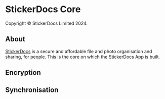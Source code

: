 # StickerDocs Core

Copyright © StickerDocs Limited 2024.

## About

[StickerDocs](https://stickerdocs.com) is a secure and affordable file and photo organisation and sharing, for people. This is the core on which the StickerDocs App is built.

## Encryption


## Synchronisation
